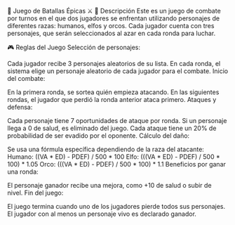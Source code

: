 🏹 Juego de Batallas Épicas ⚔️
📌 Descripción
Este es un juego de combate por turnos en el que dos jugadores se enfrentan utilizando personajes de diferentes razas: humanos, elfos y orcos.
Cada jugador cuenta con tres personajes, que serán seleccionados al azar en cada ronda para luchar.

🎮 Reglas del Juego
Selección de personajes:

Cada jugador recibe 3 personajes aleatorios de su lista.
En cada ronda, el sistema elige un personaje aleatorio de cada jugador para el combate.
Inicio del combate:

En la primera ronda, se sortea quién empieza atacando.
En las siguientes rondas, el jugador que perdió la ronda anterior ataca primero.
Ataques y defensa:

Cada personaje tiene 7 oportunidades de ataque por ronda.
Si un personaje llega a 0 de salud, es eliminado del juego.
Cada ataque tiene un 20% de probabilidad de ser evadido por el oponente.
Cálculo del daño:

Se usa una fórmula específica dependiendo de la raza del atacante:
Humano: ((VA * ED) - PDEF) / 500 * 100
Elfo: (((VA * ED) - PDEF) / 500 * 100) * 1.05
Orco: (((VA * ED) - PDEF) / 500 * 100) * 1.1
Beneficios por ganar una ronda:

El personaje ganador recibe una mejora, como +10 de salud o subir de nivel.
Fin del juego:

El juego termina cuando uno de los jugadores pierde todos sus personajes.
El jugador con al menos un personaje vivo es declarado ganador.
